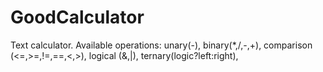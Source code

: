 # GoodCalculator
Text calculator. 
Available operations:
  unary(-),
  binary(*,/,-,+),
  comparison (&lt;=,>=,!=,==,&lt;,>),
  logical (&,|),
  ternary(logic?left:right), 
